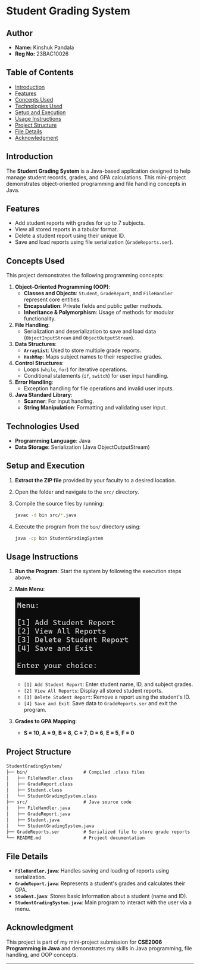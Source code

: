 
# **Student Grading System**

## Author
- **Name:** Kinshuk Pandala
- **Reg No:** 23BAC10026

## Table of Contents
- [Introduction](#introduction)
- [Features](#features)
- [Concepts Used](#concepts-used)
- [Technologies Used](#technologies-used)
- [Setup and Execution](#setup-and-execution)
- [Usage Instructions](#usage-instructions)
- [Project Structure](#project-structure)
- [File Details](#file-details)
- [Acknowledgment](#acknowledgment)

## Introduction

The **Student Grading System** is a Java-based application designed to help manage student records, grades, and GPA calculations. This mini-project demonstrates object-oriented programming and file handling concepts in Java.



## **Features**
- Add student reports with grades for up to 7 subjects.
- View all stored reports in a tabular format.
- Delete a student report using their unique ID.
- Save and load reports using file serialization (`GradeReports.ser`).


## **Concepts Used**
This project demonstrates the following programming concepts:
1. **Object-Oriented Programming (OOP)**:
   - **Classes and Objects**: `Student`, `GradeReport`, and `FileHandler` represent core entities.
   - **Encapsulation**: Private fields and public getter methods.
   - **Inheritance & Polymorphism**: Usage of methods for modular functionality.
2. **File Handling**:
   - Serialization and deserialization to save and load data (`ObjectInputStream` and `ObjectOutputStream`).
3. **Data Structures**:
   - **`ArrayList`**: Used to store multiple grade reports.
   - **`HashMap`**: Maps subject names to their respective grades.
4. **Control Structures**:
   - Loops (`while`, `for`) for iterative operations.
   - Conditional statements (`if`, `switch`) for user input handling.
5. **Error Handling**:
   - Exception handling for file operations and invalid user inputs.
6. **Java Standard Library**:
   - **Scanner**: For input handling.
   - **String Manipulation**: Formatting and validating user input.


## **Technologies Used**
- **Programming Language**: Java
- **Data Storage**: Serialization (Java ObjectOutputStream)


## **Setup and Execution**
1. **Extract the ZIP file** provided by your faculty to a desired location.
2. Open the folder and navigate to the `src/` directory.
3. Compile the source files by running:

   ```bash
   javac -d bin src/*.java
   ```
4. Execute the program from the `bin/` directory using:

   ```bash
   java -cp bin StudentGradingSystem
   ```


## **Usage Instructions**
1. **Run the Program**: Start the system by following the execution steps above.
2. **Main Menu**:

   ![Alt Text](mm.png)
   
   - `[1] Add Student Report`: Enter student name, ID, and subject grades.
   - `[2] View All Reports`: Display all stored student reports.
   - `[3] Delete Student Report`: Remove a report using the student's ID.
   - `[4] Save and Exit`: Save data to `GradeReports.ser` and exit the program.

3. **Grades to GPA Mapping**:
   - **S = 10**, **A = 9**, **B = 8**, **C = 7**, **D = 6**, **E = 5**, **F = 0**


## **Project Structure**
```
StudentGradingSystem/
├── bin/                     # Compiled .class files
│   ├── FileHandler.class
│   ├── GradeReport.class
│   ├── Student.class
│   └── StudentGradingSystem.class
├── src/                     # Java source code
│   ├── FileHandler.java
│   ├── GradeReport.java
│   ├── Student.java
│   └── StudentGradingSystem.java
├── GradeReports.ser         # Serialized file to store grade reports
└── README.md                # Project documentation
```


## **File Details**
- **`FileHandler.java`**: Handles saving and loading of reports using serialization.
- **`GradeReport.java`**: Represents a student's grades and calculates their GPA.
- **`Student.java`**: Stores basic information about a student (name and ID).
- **`StudentGradingSystem.java`**: Main program to interact with the user via a menu.



## **Acknowledgment**
This project is part of my mini-project submission for **CSE2006 Programming in Java** and demonstrates my skills in Java programming, file handling, and OOP concepts.

---
